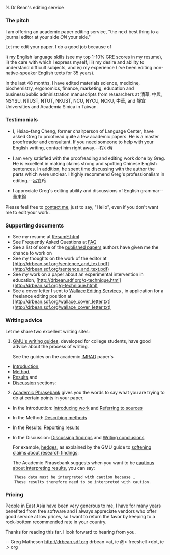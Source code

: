 % Dr Bean's editing service

### The pitch

I am offering an academic paper editing service, "the next best thing to a journal editor at your side *ON* your side."

Let me edit your paper. I do a good job because of

i) my English language skills (see my top 1-10% GRE scores in my resume),
ii) the care with which I express myself,
iii) my desire and ability to understand difficult subjects, and
iv) my experience (I've been editing non-native-speaker English texts for 35 years).

In the last 48 months, I have edited materials science, medicine, biochemistry, ergonomics, finance, marketing, education and business/public administration manuscripts from researchers at 清華, 中興, NSYSU, NTUST, NTUT, NKUST, NCU, NYCU, NCKU, 中華, and 靜宜 Universities and Academia Sinica in Taiwan.

### Testimonials

* I, Hsiao-fang Cheng, former chairperson of Language Center, have asked Greg to proofread quite a few academic papers. He is a master proofreader and consultant. If you need someone to help with your English writing, contact him right away.--程小芳

* I am very satisfied with the proofreading and editing work done by Greg. He is excellent in making claims strong and spotting Chinese English sentences. In addition, he spent time discussing with the author the parts which were unclear. I highly recommend Greg's professionalism in editing.--呂宜玲

* I appreciate Greg's editing ability and discussions of English grammar--董東錦

Please feel free to [contact me](mailto:drbean@freeshell.org), just to say, "Hello", even if you don't want me to edit your work.

### Supporting documents

- See my resume at [ResumE.html](ResumE.html)
- See Frequently Asked Questions at [FAQ](FAQ.html)
- See a list of some of the [published papers](PublishedList.html) authors have given me the chance to work on
- See my thoughts on the work of the editor at [http://drbean.sdf.org/sentence_and_text.pdf](http://drbean.sdf.org/sentence_and_text.pdf)
- See my work on a paper about an experimental intervention in education, [http://drbean.sdf.org/q-technique.html](http://drbean.sdf.org/q-technique.html)
- See a cover letter I sent to [Wallace Editing Services](http://www.editing.tw) , in application for a freelance editing position at [http://drbean.sdf.org/wallace_cover_letter.txt](http://drbean.sdf.org/wallace_cover_letter.txt)

### Writing advice

Let me share two excellent writing sites:

1. [GMU's writing guides](https://writingcenter.gmu.edu/guides), developed for college students, have good advice about the process of writing.

	See the guides on the academic [IMRAD](https://writingcenter.gmu.edu/guides/writing-an-imrad-report) paper's

* [Introduction](https://writingcenter.gmu.edu/guides/imrad-reports-introductions#containerZoneContentArea),
* [Method](https://writingcenter.gmu.edu/guides/writing-an-imrad-report#containerZoneContentArea),
* [Results](https://writingcenter.gmu.edu/guides/writing-an-imrad-report#containerZoneContentArea) and
* [Discussion](https://writingcenter.gmu.edu/guides/imrad-reports-conclusions#containerZoneContentArea) sections:

2. [Academic Phrasebank](http://www.phrasebank.manchester.ac.uk/) gives you the words to say what you are trying to do at certain points in your paper.

* In the Introduction: [Introducing work](http://www.phrasebank.manchester.ac.uk/introducing-work/) and [Referring to sources](http://www.phrasebank.manchester.ac.uk/referring-to-sources/)
* In the Method: [Describing methods](http://www.phrasebank.manchester.ac.uk/describing-methods/)
* In the Results: [Reporting results](http://www.phrasebank.manchester.ac.uk/reporting-results/)
* In the Discussion: [Discussing findings](http://www.phrasebank.manchester.ac.uk/discussing-findings/) and [Writing conclusions](http://www.phrasebank.manchester.ac.uk/writing-conclusions/)


	For example, [hedges](https://en.wikipedia.org/wiki/Hedge_(linguistics)), as explained by the GMU guide to [softening claims about research findings](https://writingcenter.gmu.edu/guides/hedges-softening-claims-in-academic-writing#containerZoneContentArea):

	The Academic Phrasebank suggests when you want to be [cautious about interpreting results](http://www.phrasebank.manchester.ac.uk/using-cautious-language/), you can say:

~~~~~
	These data must be interpreted with caution because …
	These results therefore need to be interpreted with caution.
~~~~~

### Pricing

People in East Asia have been very generous to me, I have for many years benefited from free software and I always appreciate vendors who offer good service at low prices, so I want to return the favor by keeping to a rock-bottom recommended rate in your country.

Thanks for reading this far. I look forward to hearing from you.

--
Greg Matheson
<http://drbean.sdf.org>
drbean <at, ie @> freeshell <dot, ie .> org
